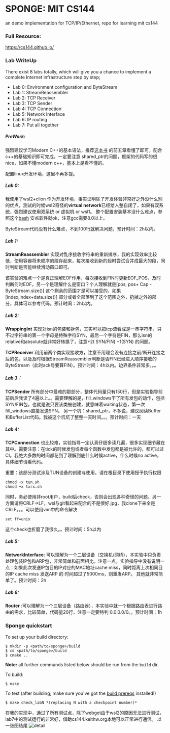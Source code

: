 # SPONGE: MIT CS144

an demo implementation for TCP/IP/Ethernet, repo for learning mit cs144

### Full Resource:

https://cs144.github.io/

### Lab WriteUp

There exist 8 labs totally, which will give you a chance to implement a complete Internet infrastructure step by step;

- Lab 0: Environment configuration and ByteStream
- Lab 1: StreamReassembler
- Lab 2: TCP Receiver
- Lab 3: TCP Sender
- Lab 4: TCP Connection
- Lab 5: Network Interface
- Lab 6: IP routing
- Lab 7: Put all together

##### PreWork:

强烈建议学习Modern C++的基本语法，推荐[这本书](https://changkun.de/modern-cpp/zh-cn/00-preface/index.html#%E5%BC%95%E8%A8%80)
的前五章看懂了即可，配合c++的基础知识即可完成，一定要注意 shared_ptr的问题，框架的代码写的很nice，如果不懂modern c++，基本上是看不懂的。

配置linux开发环境，这里不再多提。

##### Lab 0:

我使用了wsl2+clion 作为开发环境，事实证明除了开发体验非常好之外没什么别的优点，测试的时候wsl2奇怪的**virtual network**已经给人整自闭了，如果有双系统，强烈建议使用双系统 or 虚拟机 or wsl1。
整个配置安装基本没什么难点，参照这个[bash](https://web.stanford.edu/class/cs144/vm_howto/setup_dev_env.sh) 安点软件就ok，注意gcc需要8.0以上。

ByteStream代码没有什么难点，不到100行就解决问题，预计时间：2h以内。

##### Lab 1:

**StreamReassembler** 实现对乱序接收字符串的重新排序，我的实现效率比较低，使用容器将未顺序的段存起来，每次接收到新的段时尝试合并成最大的段，同时判断是否能继续滑动窗口即可。

该实验的难点一个是真正理解EOF作用，每次接收到FIN时更新EOF_POS，及时判断何时EOF。另一个是理解什么是窗口？个人理解就是[pos, pos+ Cap - ByteStream.size()]
这个剩余的范围才是可以接受的，如果[index,index+data.size()] 部分或者全部落到了这个范围之外，扔掉之外的部分，具体可以参考代码。预计时间：2h以内。

##### Lab 2:

**WrappingInt** 实现对isn的包装和拆包，其实可以把tcp流看成是一串字符串，只不过字符串的第一个字母是特殊字符SYN，最后一个字符是FIN，那么isn的relative和absolute就非常好转换了，注意+2(
SYN/FIN)
+1(SYN) 的问题。

**TCPReceiver**
利用前两个类实现接收方，注意不用理会没有连接之前/断开连接之后的包，以及及时根据StreamReassembler判断是否FIN已经进入顺序接收的ByteStream（此时ack号要算FIN）。预计时间：4h以内。边界条件非常多。。。

##### Lab 3：

**TCPSender**
所有部分中最难的那部分，整体代码量只有150行，但是实验指导前前后后我读了4遍以上。。需要理解的是，fill_windows干了所有发包的动作，包括SYN/FIN包，也就是说只要该类被创建，就意味着waiting状态，第一次fill_windows直接发送SYN。
另一个坑：shared_ptr，不多说，建议阅读Buffer和BufferList代码。我被这个坑坑了整整一天时间。。。预计时间：一天

##### Lab 4:

**TCPConnection** 也比较难，实验指导一定认真仔细多读几遍，很多实现细节藏在其中。需要注意：在tick的时候发包或者每个函数中发包都是被允许的，都可以过CI。我绝大多数的时间都花到了理解到底什么时候active，什么时候no
active，具体细节请看代码。

重要：该部分测试涉及TUN设备的创建与使用，请在根目录下使用授予执行权限

~~~shell
chmod +x tun.sh
chmod +x txrx.sh
~~~

同时，务必使用非root用户，build后check，否则会出现各种奇怪的问题。另一方面请将CRLF->LF，wsl与git看起来配合的不是很好.jpg，我clone下来全是CRLF。。。可以使用vim中的命令解决

~~~shell
set ff=unix
~~~

这个check也折磨了我很久。。预计时间：5h以内

##### Lab 5:

**NetworkInterface**: 可以理解为一个二层设备（交换机/网桥），本实验中只负责处理包装IP包和ARP包，非常简单和前面相比。注意一点，实验指导中没有说明一点：如果此次发送IP包目的IP对应的MAC地址cache
miss，同时距离上次相同目的IP cache miss 发送ARP 的 时间超过了5000ms，则重发ARP。 其他就非常简单了。预计时间：2h

##### Lab 6:

**Router** :可以理解为一个三层设备（路由器），本实验中就一个根据路由表进行路由的需求，比较简单，代码量20行，注意一定要特判 0.0.0.0/0。。预计时间：1h

### Sponge quickstart

To set up your build directory:

    $ mkdir -p <path/to/sponge>/build
    $ cd <path/to/sponge>/build
    $ cmake ..

**Note:** all further commands listed below should be run from the `build` dir.

To build:

    $ make

To test (after building; make sure you've got the [build prereqs](https://web.stanford.edu/class/cs144/vm_howto)
installed!)

    $ make check_labN *(replacing N with a checkpoint number)*

在我的实现中，通过了所有测试点，除了webget由于wsl2的原因无法进行测试，lab7中的测试运行的非常好，借助cs144.keithw.org本地可以正常进行通信。 以一张图结尾
![detail](https://pic.raynor.top/images/2022/01/20/image-20220120225331531.png)